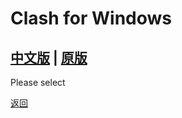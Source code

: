 # Clash for Windows

## [中文版](cnver.md) | [原版](original.md)

Please select

[返回](https://miku39sukida.github.io/fqrj)
